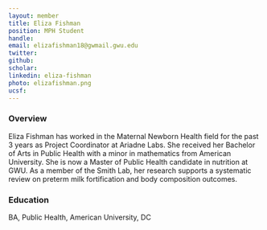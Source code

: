 ```yaml
---
layout: member
title: Eliza Fishman
position: MPH Student
handle: 
email: elizafishman18@gwmail.gwu.edu
twitter:
github:
scholar: 
linkedin: eliza-fishman
photo: elizafishman.png
ucsf: 
---
```


### Overview

Eliza Fishman has worked in the Maternal Newborn Health field for the past 3 years as Project Coordinator at Ariadne Labs. She received her Bachelor of Arts in Public Health with a minor in mathematics from American University.  She is now a Master of Public Health candidate in nutrition at GWU. As a member of the Smith Lab, her research supports a systematic review on preterm milk fortification and body composition outcomes.

### Education

BA, Public Health, American University, DC

